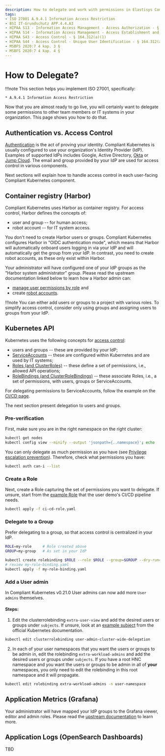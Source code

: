 ```yaml
---
description: How to delegate and work with permissions in Elastisys Compliant Kubernetes, the security-focused Kubernetes distribution.
tags:
- ISO 27001 A.9.4.1 Information Access Restriction
- BSI IT-Grundschutz APP.4.4.A3
- HIPAA S13 - Information Access Management - Access Authorization - § 164.308(a)(4)(ii)(B)
- HIPAA S14 - Information Access Management - Access Establishment and Modification - § 164.308(a)(4)(ii)(C)
- HIPAA S43 - Access Control - § 164.312(a)(1)
- HIPAA S44 - Access Control - Unique User Identification - § 164.312(a)(2)(i)
- MSBFS 2020:7 4 kap. 3 §
- MSBFS 2020:7 4 kap. 4 §
---
```


# How to Delegate?

!!!note
    This section helps you implement ISO 27001, specifically:

    * A.9.4.1 Information Access Restriction

Now that you are almost ready to go live, you will certainly want to delegate some permissions to other team members or IT systems in your organization.
This page shows you how to do that.

## Authentication vs. Access Control

[Authentication](https://en.wikipedia.org/wiki/Authentication) is the act of proving your identity. Compliant Kubernetes is usually configured to use your organization's Identity Provider (IdP). Examples of supported IdPs includes Google, Active Directory, [Okta](https://www.okta.com/) or [Jump Cloud](https://jumpcloud.com/). The email and group provided by your IdP are used for access control in various components.

Next sections will explain how to handle access control in each user-facing Compliant Kubernetes component.

## Container registry (Harbor)

Compliant Kubernetes uses Harbor as container registry. For access control, Harbor defines the concepts of:

* user and group -- for human access;
* robot account -- for IT system access.

You don't need to create Harbor users or groups. Compliant Kubernetes configures Harbor in "OIDC authentication mode", which means that Harbor will automatically onboard users logging in via your IdP and will automatically get the group from your IdP. In contrast, you need to create robot accounts, as these only exist within Harbor.

Your administrator will have configured one of your IdP groups as the "Harbor system administrator" group.
Please read the upstream documentation linked below to learn how a Harbor admin can:

* [manage user permissions by role](https://goharbor.io/docs/2.4.0/administration/managing-users/user-permissions-by-role/) and
* create [robot accounts](https://goharbor.io/docs/2.4.0/administration/robot-accounts/).

!!!note
    You can either add users or groups to a project with various roles. To simplify access control, consider only using groups and assigning users to groups from your IdP.

## Kubernetes API

Kubernetes uses the following concepts for [access control](https://kubernetes.io/docs/reference/access-authn-authz/authentication/):

* users and groups -- these are provided by your IdP;
* [ServiceAccounts](https://kubernetes.io/docs/reference/access-authn-authz/service-accounts-admin/) -- these are configured within Kubernetes and are used by IT systems;
* [Roles (and ClusterRoles)](https://kubernetes.io/docs/reference/access-authn-authz/rbac/#role-and-clusterrole) -- these define a set of permissions, i.e., allowed API operations;
* [RoleBindings (and ClusterRoleBindings)](https://kubernetes.io/docs/reference/access-authn-authz/rbac/#rolebinding-and-clusterrolebinding) -- these associate Roles, i.e., a set of permissions, with users, groups or ServiceAccounts.

For delegating permissions to ServiceAccounts, follow the example on the [CI/CD page](ci-cd.md#push-style-cicd).

The next section present delegation to users and groups.

### Pre-verification

First, make sure you are in the right namespace on the right cluster:

```bash
kubectl get nodes
kubectl config view --minify --output 'jsonpath={..namespace}'; echo
```

You can only delegate as much permission as you have (see [Privilege escalation prevention](https://kubernetes.io/docs/reference/access-authn-authz/rbac/#privilege-escalation-prevention-and-bootstrapping)). Therefore, check what permissions you have:

```bash
kubectl auth can-i --list
```

### Create a Role

Next, create a Role capturing the set of permissions you want to delegate. If unsure, start from the [example Role](https://github.com/elastisys/compliantkubernetes/blob/main/user-demo/deploy/ci-cd-role.yaml) that the user demo's CI/CD pipeline needs.

```bash
kubectl apply -f ci-cd-role.yaml
```

### Delegate to a Group

Prefer delegating to a group, so that access control is centralized in your IdP.

```bash
ROLE=my-role     # Role created above
GROUP=my-group   # As set in your IdP

kubectl create rolebinding $ROLE --role $ROLE --group=$GROUP --dry-run=client -o yaml > my-role-binding.yaml
# review my-role-binding.yaml
kubectl apply -f my-role-binding.yaml
```

### Add a User admin

In Compliant Kubernetes v0.21.0 User admins can now add more `User admins` themselves.

#### Steps:

1. Edit the clusterrolebinding `extra-user-view` and add the desired users or groups under `subjects`. If unsure, look at an [example subject](https://kubernetes.io/docs/reference/access-authn-authz/rbac/#referring-to-subjects) from the official Kubernetes documentation.

```bash
kubectl edit clusterrolebinding user-admin-cluster-wide-delegation
```

2. In each of your user namespaces that you want the users or groups to be admin in, edit the rolebinding `extra-workload-admins` and add the desired users or groups under `subjects`. If you have a root HNC namespace and you want the users or groups to be admin in all of **your** namespaces, you only need to edit the rolebinding in this root namespace and it will propagate.

```bash
kubectl edit rolebinding extra-workload-admins -n user-namespace
```

## Application Metrics (Grafana)

Your administrator will have mapped your IdP groups to the Grafana viewer, editor and admin roles.
Please read the [upstream documentation](https://grafana.com/docs/grafana/latest/administration/roles-and-permissions/) to learn more.

## Application Logs (OpenSearch Dashboards)

TBD
